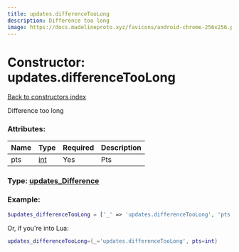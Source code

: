 ```yaml
---
title: updates.differenceTooLong
description: Difference too long
image: https://docs.madelineproto.xyz/favicons/android-chrome-256x256.png
---
```

# Constructor: updates.differenceTooLong  
[Back to constructors index](index.md)



Difference too long

### Attributes:

| Name     |    Type       | Required | Description |
|----------|---------------|----------|-------------|
|pts|[int](../types/int.md) | Yes|Pts|



### Type: [updates\_Difference](../types/updates_Difference.md)


### Example:

```php
$updates_differenceTooLong = ['_' => 'updates.differenceTooLong', 'pts' => int];
```  


Or, if you're into Lua:

```lua
updates_differenceTooLong={_='updates.differenceTooLong', pts=int}

```


